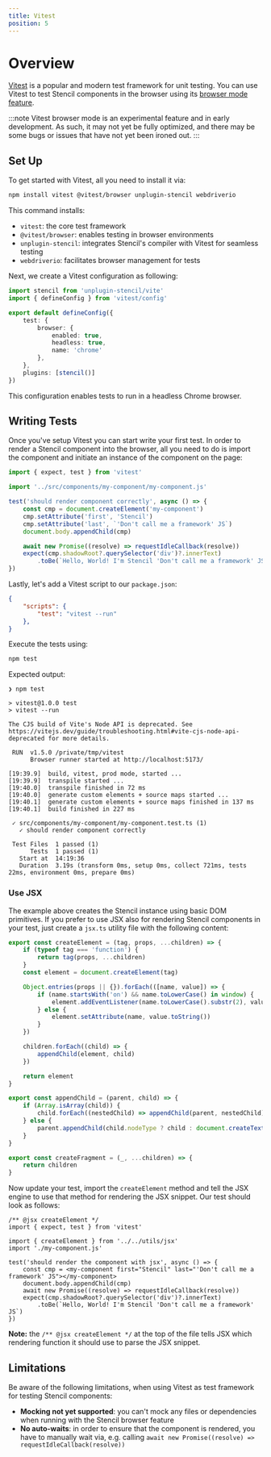 ```yaml
---
title: Vitest
position: 5
---
```


# Overview

[Vitest](https://vitest.dev/) is a popular and modern test framework for unit testing. You can use Vitest to test Stencil components in the browser using its [browser mode feature](https://vitest.dev/guide/browser.html).

:::note
Vitest browser mode is an experimental feature and in early development. As such, it may not yet be fully optimized, and there may be some bugs or issues that have not yet been ironed out.
:::

## Set Up

To get started with Vitest, all you need to install it via:

```bash npm2yarn
npm install vitest @vitest/browser unplugin-stencil webdriverio
```

This command installs:

- `vitest`: the core test framework
- `@vitest/browser`: enables testing in browser environments
- `unplugin-stencil`: integrates Stencil's compiler with Vitest for seamless testing
- `webdriverio`: facilitates browser management for tests

Next, we create a Vitest configuration as following:

```ts title="vitest.config.ts"
import stencil from 'unplugin-stencil/vite'
import { defineConfig } from 'vitest/config'

export default defineConfig({
    test: {
        browser: {
            enabled: true,
            headless: true,
            name: 'chrome'
        },
    },
    plugins: [stencil()]
})
```

This configuration enables tests to run in a headless Chrome browser.

## Writing Tests

Once you've setup Vitest you can start write your first test. In order to render a Stencil component into the browser, all you need to do is import the component and initiate an instance of the component on the page:

```ts title="src/components/my-component/my-component.test.ts"
import { expect, test } from 'vitest'

import '../src/components/my-component/my-component.js'

test('should render component correctly', async () => {
    const cmp = document.createElement('my-component')
    cmp.setAttribute('first', 'Stencil')
    cmp.setAttribute('last', `'Don't call me a framework' JS`)
    document.body.appendChild(cmp)

    await new Promise((resolve) => requestIdleCallback(resolve))
    expect(cmp.shadowRoot?.querySelector('div')?.innerText)
        .toBe(`Hello, World! I'm Stencil 'Don't call me a framework' JS`)
})
```

Lastly, let's add a Vitest script to our `package.json`:

```json
{
    "scripts": {
        "test": "vitest --run"
    },
}
```

Execute the tests using:

```sh
npm test
```

Expected output:

```
❯ npm test

> vitest@1.0.0 test
> vitest --run

The CJS build of Vite's Node API is deprecated. See https://vitejs.dev/guide/troubleshooting.html#vite-cjs-node-api-deprecated for more details.

 RUN  v1.5.0 /private/tmp/vitest
      Browser runner started at http://localhost:5173/

[19:39.9]  build, vitest, prod mode, started ...
[19:39.9]  transpile started ...
[19:40.0]  transpile finished in 72 ms
[19:40.0]  generate custom elements + source maps started ...
[19:40.1]  generate custom elements + source maps finished in 137 ms
[19:40.1]  build finished in 227 ms

 ✓ src/components/my-component/my-component.test.ts (1)
   ✓ should render component correctly

 Test Files  1 passed (1)
      Tests  1 passed (1)
   Start at  14:19:36
   Duration  3.19s (transform 0ms, setup 0ms, collect 721ms, tests 22ms, environment 0ms, prepare 0ms)

```

### Use JSX

The example above creates the Stencil instance using basic DOM primitives. If you prefer to use JSX also for rendering Stencil components in your test, just create a `jsx.ts` utility file with the following content:

```ts title="src/utils/jsx.ts"
export const createElement = (tag, props, ...children) => {
    if (typeof tag === 'function') {
        return tag(props, ...children)
    }
    const element = document.createElement(tag)

    Object.entries(props || {}).forEach(([name, value]) => {
        if (name.startsWith('on') && name.toLowerCase() in window) {
            element.addEventListener(name.toLowerCase().substr(2), value)
        } else {
            element.setAttribute(name, value.toString())
        }
    })

    children.forEach((child) => {
        appendChild(element, child)
    })

    return element
}

export const appendChild = (parent, child) => {
    if (Array.isArray(child)) {
        child.forEach((nestedChild) => appendChild(parent, nestedChild))
    } else {
        parent.appendChild(child.nodeType ? child : document.createTextNode(child))
    }
}

export const createFragment = (_, ...children) => {
    return children
}
```

Now update your test, import the `createElement` method and tell the JSX engine to use that method for rendering the JSX snippet. Our test should look as follows:

```tsx title="src/components/my-component/my-component.test.tsx"
/** @jsx createElement */
import { expect, test } from 'vitest'

import { createElement } from '../../utils/jsx'
import './my-component.js'

test('should render the component with jsx', async () => {
    const cmp = <my-component first="Stencil" last="'Don't call me a framework' JS"></my-component>
    document.body.appendChild(cmp)
    await new Promise((resolve) => requestIdleCallback(resolve))
    expect(cmp.shadowRoot?.querySelector('div')?.innerText)
        .toBe(`Hello, World! I'm Stencil 'Don't call me a framework' JS`)
})
```

__Note:__ the `/** @jsx createElement */` at the top of the file tells JSX which rendering function it should use to parse the JSX snippet.

## Limitations

Be aware of the following limitations, when using Vitest as test framework for testing Stencil components:

- __Mocking not yet supported__: you can't mock any files or dependencies when running with the Stencil browser feature
- __No auto-waits__: in order to ensure that the component is rendered, you have to manually wait via, e.g. calling `await new Promise((resolve) => requestIdleCallback(resolve))`